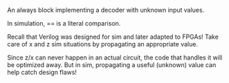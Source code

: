 An always block implementing a decoder with unknown input values.

In simulation, == is a literal comparison.

Recall that Verilog was designed for sim and later adapted to FPGAs!
Take care of x and z sim situations by propagating an appropriate value.

Since z/x can never happen in an actual circuit, the code that handles it
will be optimized away.  But in sim, propagating a useful (unknown) value
can help catch design flaws!
